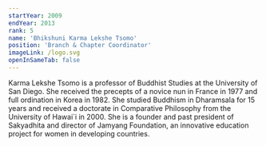 ```yaml
---
startYear: 2009
endYear: 2013
rank: 5
name: 'Bhikshuni Karma Lekshe Tsomo'
position: 'Branch & Chapter Coordinator'
imageLink: /logo.svg
openInSameTab: false
---
```


Karma Lekshe Tsomo is a professor of Buddhist Studies at the University of San Diego. She received the precepts of a novice nun in France in 1977 and full ordination in Korea in 1982. She studied Buddhism in Dharamsala for 15 years and received a doctorate in Comparative Philosophy from the University of Hawai`i in 2000. She is a founder and past president of Sakyadhita and director of Jamyang Foundation, an innovative education project for women in developing countries.
